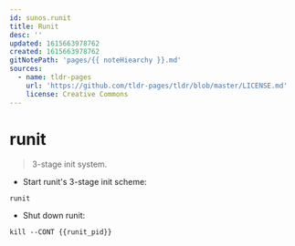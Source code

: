 ```yaml
---
id: sunos.runit
title: Runit
desc: ''
updated: 1615663978762
created: 1615663978762
gitNotePath: 'pages/{{ noteHiearchy }}.md'
sources:
  - name: tldr-pages
    url: 'https://github.com/tldr-pages/tldr/blob/master/LICENSE.md'
    license: Creative Commons
---
```

# runit

> 3-stage init system.

- Start runit's 3-stage init scheme:

`runit`

- Shut down runit:

`kill --CONT {{runit_pid}}`


